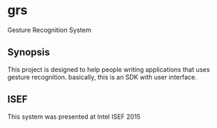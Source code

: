 # grs
Gesture Recognition System

## Synopsis
This project is designed to help people writing applications that uses gesture recognition. basically, this is an SDK with user interface.

## ISEF
This system was presented at Intel ISEF 2015
